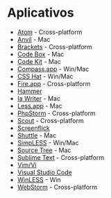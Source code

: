 # Aplicativos

- [Atom](https://atom.io/) - Cross-platform
- [Anvil](http://anvilformac.com/) - Mac
- [Brackets](http://brackets.io/) - Cross-platform
- [Code Box](http://www.codeboxapp.com/) - Mac
- [Code Kit](http://incident57.com/codekit/) - Mac
- [Compass.app](http://compass.handlino.com/) - Win/Mac
- [CSS Hat](http://csshat.com/) - Win/Mac
- [Fire.app](http://fireapp.handlino.com/) - Cross-platform
- [Hammer](http://hammerformac.com/)
- [Ia Writer](http://www.iawriter.com/mac/) - Mac
- [Less.app](http://incident57.com/less/) - Mac
- [PhpStorm](https://www.jetbrains.com/phpstorm/) - Cross-platform
- [Scout](http://mhs.github.com/scout-app/) - Cross-platform
- [Screenflick](http://www.araelium.com/screenflick)
- [Shuttle](http://fitztrev.github.io/shuttle/) - Mac
- [SimpLESS](http://wearekiss.com/simpless) - Win/Mac
- [Source Tree](http://www.sourcetreeapp.com/) - Mac
- [Sublime Text](http://www.sublimetext.com/)  - Cross-platform
- [Vim/Vi](http://www.vim.org)
- [Visual Studio Code](https://code.visualstudio.com/)
- [WinLESS](http://winless.org/) - Win
- [WebStorm](https://www.jetbrains.com/webstorm/) - Cross-platform
